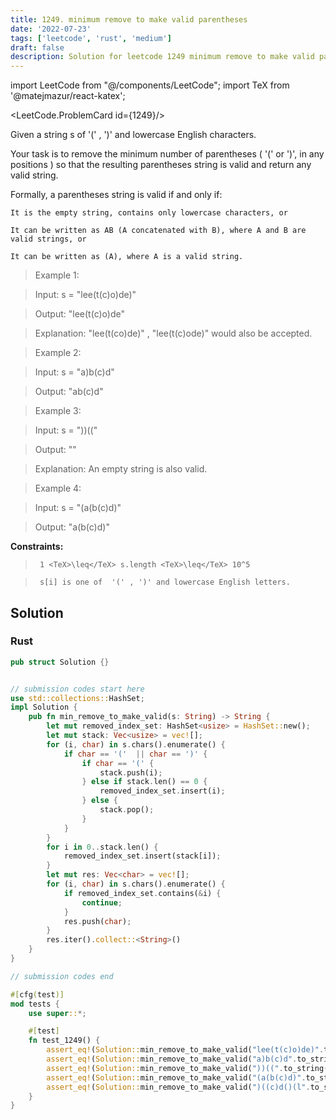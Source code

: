 ```yaml
---
title: 1249. minimum remove to make valid parentheses
date: '2022-07-23'
tags: ['leetcode', 'rust', 'medium']
draft: false
description: Solution for leetcode 1249 minimum remove to make valid parentheses
---
```

import LeetCode from "@/components/LeetCode";
import TeX from '@matejmazur/react-katex';

<LeetCode.ProblemCard id={1249}/>
 

  Given a string s of '(' , ')' and lowercase English characters. 

  

  Your task is to remove the minimum number of parentheses ( '(' or ')', in any positions ) so that the resulting parentheses string is valid and return any valid string.

  

  Formally, a parentheses string is valid if and only if:

  

  

  	It is the empty string, contains only lowercase characters, or

  	It can be written as AB (A concatenated with B), where A and B are valid strings, or

  	It can be written as (A), where A is a valid string.

  

  

   

 >   Example 1:

  

  

 >   Input: s <TeX>=</TeX> "lee(t(c)o)de)"

 >   Output: "lee(t(c)o)de"

 >   Explanation: "lee(t(co)de)" , "lee(t(c)ode)" would also be accepted.

  

  

 >   Example 2:

  

  

 >   Input: s <TeX>=</TeX> "a)b(c)d"

 >   Output: "ab(c)d"

  

  

 >   Example 3:

  

  

 >   Input: s <TeX>=</TeX> "))(("

 >   Output: ""

 >   Explanation: An empty string is also valid.

  

  

 >   Example 4:

  

  

 >   Input: s <TeX>=</TeX> "(a(b(c)d)"

 >   Output: "a(b(c)d)"

  

  

   

  **Constraints:**

  

  

 >   	1 <TeX>\leq</TeX> s.length <TeX>\leq</TeX> 10^5

 >   	s[i] is one of  '(' , ')' and lowercase English letters.


## Solution
### Rust
```rust
pub struct Solution {}


// submission codes start here
use std::collections::HashSet;
impl Solution {
    pub fn min_remove_to_make_valid(s: String) -> String {
        let mut removed_index_set: HashSet<usize> = HashSet::new();
        let mut stack: Vec<usize> = vec![];
        for (i, char) in s.chars().enumerate() {
            if char == '('  || char == ')' {
                if char == '(' {
                    stack.push(i);
                } else if stack.len() == 0 {
                    removed_index_set.insert(i);
                } else {
                    stack.pop();
                }
            }
        }
        for i in 0..stack.len() {
            removed_index_set.insert(stack[i]);
        }
        let mut res: Vec<char> = vec![];
        for (i, char) in s.chars().enumerate() {
            if removed_index_set.contains(&i) {
                continue;
            }
            res.push(char);
        }
        res.iter().collect::<String>()
    }
}

// submission codes end

#[cfg(test)]
mod tests {
    use super::*;

    #[test]
    fn test_1249() {
        assert_eq!(Solution::min_remove_to_make_valid("lee(t(c)o)de)".to_string()), "lee(t(c)o)de".to_string());
        assert_eq!(Solution::min_remove_to_make_valid("a)b(c)d".to_string()), "ab(c)d".to_string());
        assert_eq!(Solution::min_remove_to_make_valid("))((".to_string()), "".to_string());
        assert_eq!(Solution::min_remove_to_make_valid("(a(b(c)d)".to_string()), "a(b(c)d)".to_string());
        assert_eq!(Solution::min_remove_to_make_valid(")((c)d()(l".to_string()), "(c)d()l".to_string());
    }
}


```
